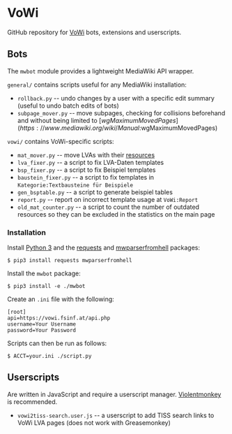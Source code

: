 # VoWi

GitHub repository for [VoWi](https://vowi.fsinf.at/) bots, extensions and userscripts.

## Bots

The `mwbot` module provides a lightweight MediaWiki API wrapper.

`general/` contains scripts useful for any MediaWiki installation:

* `rollback.py` -- undo changes by a user with a specific edit summary (useful to undo batch edits of bots)
* `subpage_mover.py` -- move subpages, checking for collisions beforehand and without being limited to [$wgMaximumMovedPages](https://www.mediawiki.org/wiki/Manual:$wgMaximumMovedPages)

`vowi/` contains VoWi-specific scripts:

* `mat_mover.py` -- move LVAs with their [resources](https://fs.fsinf.at/wiki/Resources)
* `lva_fixer.py` -- a script to fix LVA-Daten templates
* `bsp_fixer.py` -- a script to fix Beispiel templates
* `baustein_fixer.py` -- a script to fix templates in `Kategorie:Textbausteine für Beispiele`
* `gen_bsptable.py` -- a script to generate beispiel tables
* `report.py` -- report on incorrect template usage at `VoWi:Report`
* `old_mat_counter.py` -- a script to count the number of outdated resources so they can be excluded in the statistics on the main page

### Installation

Install [Python 3](https://www.python.org/) and the [requests](http://docs.python-requests.org/) and [mwparserfromhell](https://github.com/earwig/mwparserfromhell) packages:

    $ pip3 install requests mwparserfromhell

Install the `mwbot` package:

    $ pip3 install -e ./mwbot

Create an `.ini` file with the following:

```
[root]
api=https://vowi.fsinf.at/api.php
username=Your Username
password=Your Password
```

Scripts can then be run as follows:

	$ ACCT=your.ini ./script.py

## Userscripts

Are written in JavaScript and require a userscript manager. [Violentmonkey](https://violentmonkey.github.io/) is recommended.

* `vowi2tiss-search.user.js` -- a userscript to add TISS search links to VoWi LVA pages (does not work with Greasemonkey)
